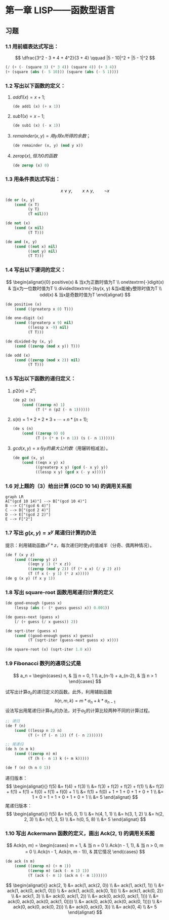 # 第一章 LISP——函数型语言

## 习题

### 1.1 用前缀表达式写出：

$$
\dfrac{3^2 - 3 * 4 + 4^2}{3 + 4} \qquad |5 - 10|^2 + |5 - 1|^2
$$

```lisp
(/ (+ (- (square 3) (* 3 4)) (square 4)) (+ 3 4))
(+ (square (abs (- 5 10))) (square (abs (- 5 1))))
```

### 1.2 写出以下函数的定义：

1. $add1(x) = x + 1;$

   ```lisp
   (de add1 (x) (+ x 1))
   ```

2. $sub1(x) = x - 1;$

   ```lisp
   (de sub1 (x) (- x 1))
   ```

3. $remainder(x, y) = 用y除x所得的余数；$

   ```lisp
   (de remainder (x, y) (mod y x))
   ```

4. $zerop(x), 恒为0的函数$

   ```lisp
   (de zerop (x) 0)
   ```

### 1.3 用条件表达式写出：

$$
x \lor y, \qquad x \land y, \qquad \lnot x
$$

```lisp
(de or (x, y)
    (cond (x T)
          (y T)
          (T nil)))

(de not (x)
    (cond (x nil)
          (T T)))

(de and (x, y)
    (cond ((not x) nil)
          ((not y) nil)
          (T T)))
```

### 1.4 写出以下谓词的定义：

$$
\begin{alignat}{0}
positive(x) & 当x为正数时值为T \\
one\textrm{-}digit(x) & 当x为一位数时值为T \\
divided\textrm{-}by(x, y) &当x能被y整除时值为T \\
odd(x) & 当x是奇数时值为T
\end{alignat}
$$

```lisp
(de positive (x)
	(cond ((greaterp x 0) T)))

(de one-digit (x)
	(cond ((greaterp x 9) nil)
	      ((lessp x -9) nil)
	      (T T)))

(de divided-by (x, y)
    (cond ((zerop (mod x y)) T)))

(de odd (x)
    (cond ((zerop (mod x 2)) nil)
          (T T)))
```

### 1.5 写出以下函数的递归定义：

1. $p2(n) = 2^n;$

   ```lisp
   (de p2 (n)
       (cond ((zerop n) 1)
             (T (* n (p2 (- n 1))))))
   ```

2. $s(n) = 1 * 2 + 2 * 3 + \cdots + n * (n + 1);$

   ```lisp
   (de s (n)
       (cond ((zerop 0) 0)
             (T (+ (* n (+ n 1)) (s (- n 1))))))
   ```

3. $gcd(x, y) = x 与 y 的最大公约数$（用辗转相减法）。

   ```lisp
   (de gcd (x, y)
       (cond ((eqn x y) x)
             ((greaterp x y) (gcd (- x y) y))
             ((lessp x y) (gcd x (- y x)))))
   ```

### 1.6 对上题的（3）给出计算 (GCD 10 14) 的调用关系图

```mermaid
graph LR
A["(gcd 10 14)"] --> B["(gcd 10 4)"]
B --> C["(gcd 6 4)"]
C --> D["(gcd 2 4)"]
D --> E["(gcd 2 2)"]
E --> F["2"]
```

### 1.7 写出 $g(x, y) = x^y$ 尾递归计算的办法

提示：利用辅助函数$x^y * z$，每次递归时使y的值减半（分奇、偶两种情况）。

```lisp
(de f (x y z)
    (cond ((zerop y) z)
          ((eqn y 1) (* x z))
          ((zerop (mod y 2)) (f (* x x) (/ y 2) z))
          (T (f x (- y 1) (* z x)))))
(de g (x y) (f x y 1))
```

### 1.8 写出 square-root 函数用尾递归计算的定义

```lisp
(de good-enough (guess x)
    (lessp (abs (- (* guess guess) x)) 0.001))

(de guess-next (guess x)
    (/ (+ guess (/ x guess)) 2))

(de sqrt-iter (guess x)
    (cond ((good-enough guess x) guess)
          (T (sqrt-iter (guess-next guess x) x))))

(de square-root (x) (sqrt-iter 1.0 x))
```

### 1.9 Fibonacci 数列的通项公式是

$$
a_n = \begin{cases}
n, & 当 n = 0, 1 \\
a_{n-1} + a_{n-2}, & 当 n > 1
\end{cases}
$$

试写出计算$a_n$的递归定义的函数。此外，利用辅助函数
$$
h(n, m, k) = m * a_n + k * a_{n-1}
$$
设法写出用尾递归计算$a_n$的办法，对于$a_5$的计算比较两种不同的计算过程。

```lisp
;; 递归
(de f (n)
    (cond ((lessp n 2) n)
          (T (+ (f (- n 1)) (f (- n 2))))))

;; 尾递归
(de h (n m k)
    (cond ((zerop n) m)
          (T (h (- n 1) k (+ m k)))))

(de f (n) (h n 0 1))
```

递归版本：
$$
\begin{alignat}{}
f(5) &= f(4) + f(3) \\
&= f(3) + f(2) + f(2) + f(1) \\
&= f(2) + f(1) + f(1) + f(0) + f(1) + f(0) + 1 \\
&= f(1) + f(0) + 1 + 1 + 0 + 1 + 0 + 1 \\
&= 1 + 0 + 1 + 1 + 0 + 1 + 0 + 1 \\
&= 5
\end{alignat}
$$
尾递归版本：
$$
\begin{alignat}{}
f(5) &= h(5, 0, 1) \\
&= h(4, 1, 1) \\
&= h(3, 1, 2) \\
&= h(2, 2, 3) \\
&= h(1, 3, 5) \\
&= h(0, 5, 8) \\
&= 5
\end{alignat}
$$

### 1.10 写出 Ackermann 函数的定义，画出 Ack(2, 1) 的调用关系图

$$
Ack(n, m) = \begin{cases}
m + 1, & 当 n = 0 \\
Ack(n - 1, 1), & 当 n > 0, m = 0 \\
Ack(n - 1, Ack(n, m - 1)), & 其它情况
\end{cases}
$$

```lisp
(de ack (n m)
    (cond ((zerop n) (+ m 1))
          ((zerop m) (ack (- n 1) 1))
          (T (ack (- n 1) (ack n (- m 1))))))
```

$$
\begin{alignat}{}
ack(2, 1) &= ack(1, ack(2, 0)) \\
&= ack(1, ack(1, 1)) \\
&= ack(1, ack(0, ack(1, 0))) \\
&= ack(1, ack(0, ack(0, 1))) \\
&= ack(1, ack(0, 2)) \\
&= ack(1, 3) \\
&= ack(0, ack(1, 2)) \\
&= ack(0, ack(0, ack(1, 1))) \\
&= ack(0, ack(0, ack(0, ack(1, 0)))) \\
&= ack(0, ack(0, ack(0, ack(0, 1)))) \\
&= ack(0, ack(0, ack(0, 2))) \\
&= ack(0, ack(0, 3)) \\
&= ack(0, 4) \\
&= 5
\end{alignat}
$$

